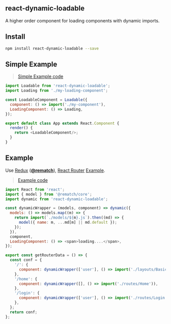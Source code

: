 
react-dynamic-loadable
---

A higher order component for loading components with dynamic imports.

## Install

```bash
npm install react-dynamic-loadable --save
```

## Simple Example

> [Simple Example code](./example/simple)

```js
import Loadable from 'react-dynamic-loadable';
import Loading from './my-loading-component';

const LoadableComponent = Loadable({
  component: () => import('./my-component'),
  LoadingComponent: () => Loading,
});

export default class App extends React.Component {
  render() {
    return <LoadableComponent/>;
  }
}
```

## Example

Use [Redux](https://github.com/reactjs/redux) (**[@rematch](https://github.com/rematch/rematch)**), [React Router](https://github.com/ReactTraining/react-router) [Example](./example/router-redux-rematch).

> [Example code](./example/router-redux-rematch)

```js
import React from 'react';
import { model } from '@rematch/core';
import dynamic from 'react-dynamic-loadable';

const dynamicWrapper = (models, component) => dynamic({
  models: () => models.map((m) => {
    return import(`./models/${m}.js`).then((md) => {
      model({ name: m, ...md[m] || md.default });
    });
  }),
  component,
  LoadingComponent: () => <span>loading....</span>,
});

export const getRouterData = () => {
  const conf = {
    '/': {
      component: dynamicWrapper(['user'], () => import('./layouts/BasicLayout')),
    },
    '/home': {
      component: dynamicWrapper([], () => import('./routes/Home')),
    },
    '/login': {
      component: dynamicWrapper(['user'], () => import('./routes/Login')),
    },
  };
  return conf;
};
```